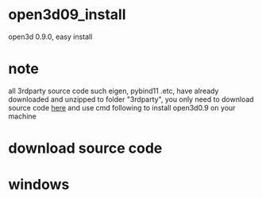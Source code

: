 # open3d09_install
open3d 0.9.0, easy install
# note
all 3rdparty source code such eigen, pybind11 .etc, have already downloaded and unzipped to folder "3rdparty",
you only need to download source code [here]() and use cmd following to install open3d0.9 on your machine

# download source code



# windows

